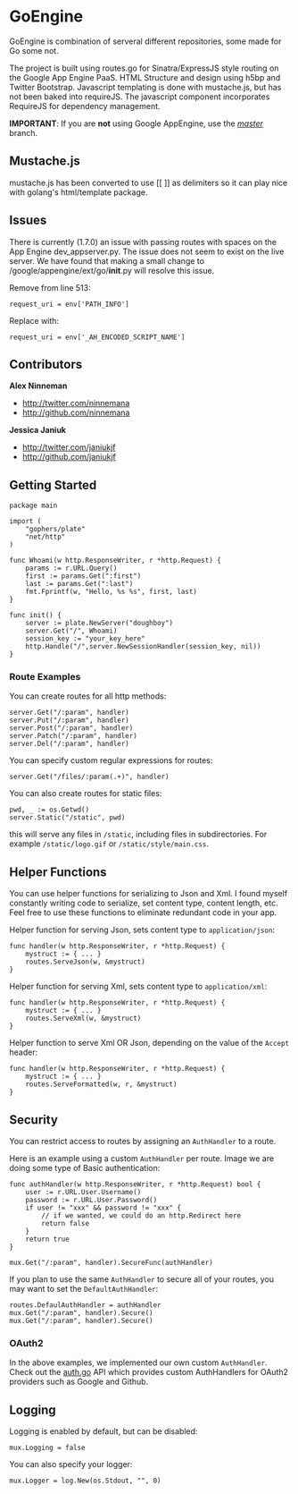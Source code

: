 # GoEngine

GoEngine is combination of serveral different repositories, some made for Go some not.

The project is built using routes.go for Sinatra/ExpressJS style routing on the Google App Engine PaaS. HTML Structure and design using h5bp and Twitter Bootstrap. Javascript templating is done with mustache.js, but has not been baked into requireJS. The javascript component incorporates RequireJS for dependency management.

**IMPORTANT**: If you are **__not__** using Google AppEngine, use the [_master_](https://github.com/ninnemana/goengine/tree/master) branch.

Mustache.js
-----------

mustache.js has been converted to use [[ ]] as delimiters so it can play nice with golang's html/template package.

Issues
-----------

There is currently (1.7.0) an issue with passing routes with spaces on the App Engine dev_appserver.py. The issue does not seem to exist on the live server. We have found that making a small change to /google/appengine/ext/go/__init__.py will resolve this issue.

Remove from line 513:
```
request_uri = env['PATH_INFO']
```

Replace with:
```
request_uri = env['_AH_ENCODED_SCRIPT_NAME']
```

Contributors
-----------

**Alex Ninneman**

+ http://twitter.com/ninnemana
+ http://github.com/ninnemana

**Jessica Janiuk**

+ http://twitter.com/janiukjf
+ http://github.com/janiukjf

## Getting Started

    package main

    import (
        "gophers/plate"
        "net/http"
    )

    func Whoami(w http.ResponseWriter, r *http.Request) {
        params := r.URL.Query()
        first := params.Get(":first")
        last := params.Get(":last")
        fmt.Fprintf(w, "Hello, %s %s", first, last)
    }

    func init() {
        server := plate.NewServer("doughboy")
        server.Get("/", Whoami)
        session_key := "your_key_here"
        http.Handle("/",server.NewSessionHandler(session_key, nil))
    }

### Route Examples
You can create routes for all http methods:

    server.Get("/:param", handler)
    server.Put("/:param", handler)
    server.Post("/:param", handler)
    server.Patch("/:param", handler)
    server.Del("/:param", handler)

You can specify custom regular expressions for routes:

    server.Get("/files/:param(.+)", handler)

You can also create routes for static files:

    pwd, _ := os.Getwd()
    server.Static("/static", pwd)

this will serve any files in `/static`, including files in subdirectories. For example `/static/logo.gif` or `/static/style/main.css`.

## Helper Functions
You can use helper functions for serializing to Json and Xml. I found myself constantly writing code to serialize, set content type, content length, etc. Feel free to use these functions to eliminate redundant code in your app.

Helper function for serving Json, sets content type to `application/json`:

    func handler(w http.ResponseWriter, r *http.Request) {
        mystruct := { ... }
        routes.ServeJson(w, &mystruct)
    }

Helper function for serving Xml, sets content type to `application/xml`:

    func handler(w http.ResponseWriter, r *http.Request) {
        mystruct := { ... }
        routes.ServeXml(w, &mystruct)
    }

Helper function to serve Xml OR Json, depending on the value of the `Accept` header:

    func handler(w http.ResponseWriter, r *http.Request) {
        mystruct := { ... }
        routes.ServeFormatted(w, r, &mystruct)
    }

## Security
You can restrict access to routes by assigning an `AuthHandler` to a route.

Here is an example using a custom `AuthHandler` per route. Image we are doing some type of Basic authentication:

    func authHandler(w http.ResponseWriter, r *http.Request) bool {
        user := r.URL.User.Username()
        password := r.URL.User.Password()
        if user != "xxx" && password != "xxx" {
            // if we wanted, we could do an http.Redirect here
            return false
        }
        return true
    }

    mux.Get("/:param", handler).SecureFunc(authHandler)

If you plan to use the same `AuthHandler` to secure all of your routes, you may want to set the `DefaultAuthHandler`:

    routes.DefaulAuthHandler = authHandler
    mux.Get("/:param", handler).Secure()
    mux.Get("/:param", handler).Secure()

### OAuth2
In the above examples, we implemented our own custom `AuthHandler`. Check out the [auth.go](https://github.com/bradrydzewski/auth.go) API which provides custom AuthHandlers for OAuth2 providers such as Google and Github.

## Logging
Logging is enabled by default, but can be disabled:

    mux.Logging = false

You can also specify your logger:

    mux.Logger = log.New(os.Stdout, "", 0)
